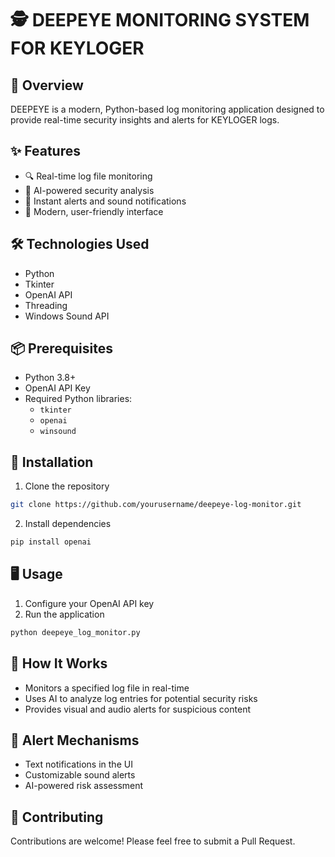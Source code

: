 # 🕵️ DEEPEYE MONITORING SYSTEM FOR KEYLOGER


## 🚀 Overview

DEEPEYE is a modern, Python-based log monitoring application designed to provide real-time security insights and alerts for KEYLOGER logs.

## ✨ Features

- 🔍 Real-time log file monitoring
- 🤖 AI-powered security analysis
- 🚨 Instant alerts and sound notifications
- 🎨 Modern, user-friendly interface

## 🛠 Technologies Used

- Python
- Tkinter
- OpenAI API
- Threading
- Windows Sound API

## 📦 Prerequisites

- Python 3.8+
- OpenAI API Key
- Required Python libraries:
  - `tkinter`
  - `openai`
  - `winsound`

## 🚦 Installation

1. Clone the repository
```bash
git clone https://github.com/yourusername/deepeye-log-monitor.git
```

2. Install dependencies
```bash
pip install openai
```

## 🖥 Usage

1. Configure your OpenAI API key
2. Run the application
```bash
python deepeye_log_monitor.py
```

## 🌟 How It Works

- Monitors a specified log file in real-time
- Uses AI to analyze log entries for potential security risks
- Provides visual and audio alerts for suspicious content

## 🔔 Alert Mechanisms

- Text notifications in the UI
- Customizable sound alerts
- AI-powered risk assessment

## 📝 Contributing

Contributions are welcome! Please feel free to submit a Pull Request.

